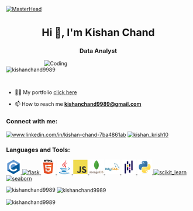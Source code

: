 [![MasterHead](https://as1.ftcdn.net/v2/jpg/03/04/68/52/1000_F_304685223_ttVGVAkC5JlfgEOTO8KYbN4tjnRqM715.jpg)](https://kishanchand9989.io)
<h1 align="center">Hi 👋, I'm Kishan Chand</h1>
<h3 align="center">Data Analyst</h3>
<img align="right" alt="Coding" width="400" src="https://encrypted-tbn0.gstatic.com/images?q=tbn:ANd9GcQWHvsNbMyQ_OQJX3qZysgKIZ_A0hC8erIKxqnPT2QqEo5VhZ_UjzBe3wZrE5SZ5rknOt0&usqp=CAU">

<p align="left"> <img src="https://komarev.com/ghpvc/?username=kishanchand9989&label=Profile%20views&color=0e75b6&style=flat" alt="kishanchand9989" /> </p>

<p align="left"> <a href="https://twitter.com/" target="blank"><img src="https://img.shields.io/twitter/follow/?logo=twitter&style=for-the-badge" alt="" /></a> </p>

- 👨‍💻 My portfolio [click here](https://codebasics.io/portfolio/Kishan-Chand)

- 📫 How to reach me **kishanchand9989@gmail.com**

<h3 align="left">Connect with me:</h3>
<p align="left">
<a href="https://linkedin.com/in/www.linkedin.com/in/kishan-chand-7ba4861ab" target="blank"><img align="center" src="https://raw.githubusercontent.com/rahuldkjain/github-profile-readme-generator/master/src/images/icons/Social/linked-in-alt.svg" alt="www.linkedin.com/in/kishan-chand-7ba4861ab" height="30" width="40" /></a>
<a href="https://instagram.com/kishan_krish10" target="blank"><img align="center" src="https://raw.githubusercontent.com/rahuldkjain/github-profile-readme-generator/master/src/images/icons/Social/instagram.svg" alt="kishan_krish10" height="30" width="40" /></a>
</p>

<h3 align="left">Languages and Tools:</h3>
<p align="left"> <a href="https://www.cprogramming.com/" target="_blank" rel="noreferrer"> <img src="https://raw.githubusercontent.com/devicons/devicon/master/icons/c/c-original.svg" alt="c" width="40" height="40"/> </a> <a href="https://flask.palletsprojects.com/" target="_blank" rel="noreferrer"> <img src="https://www.vectorlogo.zone/logos/pocoo_flask/pocoo_flask-icon.svg" alt="flask" width="40" height="40"/> </a> <a href="https://www.w3.org/html/" target="_blank" rel="noreferrer"> <img src="https://raw.githubusercontent.com/devicons/devicon/master/icons/html5/html5-original-wordmark.svg" alt="html5" width="40" height="40"/> </a> <a href="https://www.java.com" target="_blank" rel="noreferrer"> <img src="https://raw.githubusercontent.com/devicons/devicon/master/icons/java/java-original.svg" alt="java" width="40" height="40"/> </a> <a href="https://developer.mozilla.org/en-US/docs/Web/JavaScript" target="_blank" rel="noreferrer"> <img src="https://raw.githubusercontent.com/devicons/devicon/master/icons/javascript/javascript-original.svg" alt="javascript" width="40" height="40"/> </a> <a href="https://www.mongodb.com/" target="_blank" rel="noreferrer"> <img src="https://raw.githubusercontent.com/devicons/devicon/master/icons/mongodb/mongodb-original-wordmark.svg" alt="mongodb" width="40" height="40"/> </a> <a href="https://www.mysql.com/" target="_blank" rel="noreferrer"> <img src="https://raw.githubusercontent.com/devicons/devicon/master/icons/mysql/mysql-original-wordmark.svg" alt="mysql" width="40" height="40"/> </a> <a href="https://pandas.pydata.org/" target="_blank" rel="noreferrer"> <img src="https://raw.githubusercontent.com/devicons/devicon/2ae2a900d2f041da66e950e4d48052658d850630/icons/pandas/pandas-original.svg" alt="pandas" width="40" height="40"/> </a> <a href="https://www.python.org" target="_blank" rel="noreferrer"> <img src="https://raw.githubusercontent.com/devicons/devicon/master/icons/python/python-original.svg" alt="python" width="40" height="40"/> </a> <a href="https://scikit-learn.org/" target="_blank" rel="noreferrer"> <img src="https://upload.wikimedia.org/wikipedia/commons/0/05/Scikit_learn_logo_small.svg" alt="scikit_learn" width="40" height="40"/> </a> <a href="https://seaborn.pydata.org/" target="_blank" rel="noreferrer"> <img src="https://seaborn.pydata.org/_images/logo-mark-lightbg.svg" alt="seaborn" width="40" height="40"/> </a> </p>

<p><img align="left" src="https://github-readme-stats.vercel.app/api/top-langs?username=kishanchand9989&show_icons=true&locale=en&layout=compact" alt="kishanchand9989" /></p>

<p>&nbsp;<img align="center" src="https://github-readme-stats.vercel.app/api?username=kishanchand9989&show_icons=true&locale=en" alt="kishanchand9989" /></p>

<p><img align="center" src="https://github-readme-streak-stats.herokuapp.com/?user=kishanchand9989&" alt="kishanchand9989" /></p>
